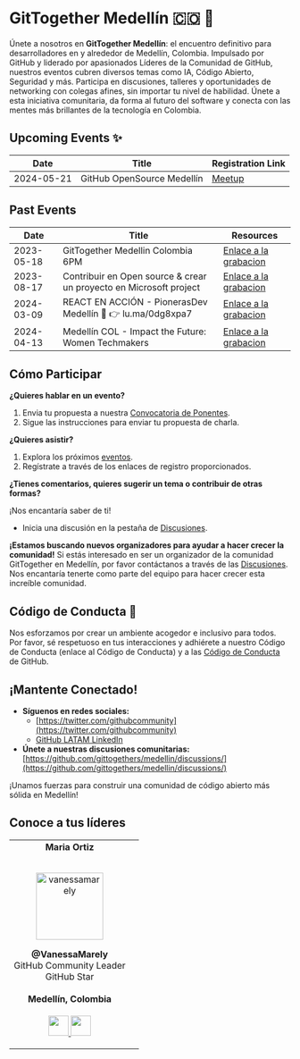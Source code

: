 # GitTogether Medellín 🇨🇴 🚀

Únete a nosotros en **GitTogether Medellín**: el encuentro definitivo para desarrolladores en y alrededor de Medellín, Colombia. Impulsado por GitHub y liderado por apasionados Líderes de la Comunidad de GitHub, nuestros eventos cubren diversos temas como IA, Código Abierto, Seguridad y más. Participa en discusiones, talleres y oportunidades de networking con colegas afines, sin importar tu nivel de habilidad. Únete a esta iniciativa comunitaria, da forma al futuro del software y conecta con las mentes más brillantes de la tecnología en Colombia.

## Upcoming Events ✨

| Date | Title | Registration Link |
|---|---|---|
| 2024-05-21 | GitHub OpenSource Medellín | [Meetup](https://gh.io/medeelin)

## Past Events 

| Date | Title | Resources |
|---|---|---|
| 2023-05-18 | GitTogether Medellin Colombia 6PM | [Enlace a la grabacion](https://www.youtube.com/watch?v=yi4veRCNHO8) |
| 2023-08-17 | Contribuir en Open source & crear un proyecto en Microsoft project | [Enlace a la grabacion]() ||
| 2024-03-09 | REACT EN ACCIÓN - PionerasDev Medellín 👀 👉 lu.ma/0dg8xpa7 | [Enlace a la grabacion]() |
| 2024-04-13 | Medellín COL - Impact the Future: Women Techmakers | [Enlace a la grabacion]() |


## Cómo Participar

**¿Quieres hablar en un evento?**

1. Envia tu propuesta a nuestra [Convocatoria de Ponentes](https://docs.google.com/forms/d/e/1FAIpQLSdn2-g3ht10rqWkUQ6lfLD1aOnx4iyP2PWqaxY1r_8ju7_bWA/viewform).
2. Sigue las instrucciones para enviar tu propuesta de charla.

**¿Quieres asistir?**

1. Explora los próximos [eventos](https://www.meetup.com/github-latam/).
2. Regístrate a través de los enlaces de registro proporcionados.

**¿Tienes comentarios, quieres sugerir un tema o contribuir de otras formas?**

¡Nos encantaría saber de ti!
* Inicia una discusión en la pestaña de [Discusiones](https://github.com/gittogethers/medellin/discussions/).

**¡Estamos buscando nuevos organizadores para ayudar a hacer crecer la comunidad!**
Si estás interesado en ser un organizador de la comunidad GitTogether en Medellín, por favor contáctanos a través de las [Discusiones](https://github.com/gittogethers/medellin/discussions/). Nos encantaría tenerte como parte del equipo para hacer crecer esta increíble comunidad.


## Código de Conducta 🤝

Nos esforzamos por crear un ambiente acogedor e inclusivo para todos. Por favor, sé respetuoso en tus interacciones y adhiérete a nuestro Código de Conducta (enlace al Código de Conducta) y a las [Código de Conducta](https://docs.github.com/es/site-policy/github-terms/github-community-guidelines) de GitHub.

## ¡Mantente Conectado!

* **Síguenos en redes sociales:**
  - [https://twitter.com/githubcommunity](https://twitter.com/githubcommunity)
  - [GitHub LATAM LinkedIn](https://www.linkedin.com/showcase/82483595/admin/feed/posts/)
* **Únete a nuestras discusiones comunitarias:** [https://github.com/gittogethers/medellin/discussions/](https://github.com/gittogethers/medellin/discussions/)

¡Unamos fuerzas para construir una comunidad de código abierto más sólida en Medellín!

## Conoce a tus líderes
<table align="center">
  <tr align="center">
    <td>
      <strong>Maria Ortiz</strong>
      <p align="center">
        <br>
        <a href="https://www.instagram.com/Vanessa Marely/">
          <img src="https://avatars.githubusercontent.com/u/4331491?v=4"  height="120" alt="vanessamarely">
        </a>
      </p>
      <p align="center">
        <strong>@VanessaMarely</strong><br>
        GitHub Community Leader<br>
                GitHub Star<br>
        <br><strong>Medellín, Colombia</strong><br>
        <br>
        <a href="https://github.com/vanessamarely">
          <img src="http://www.iconninja.com/files/241/825/211/round-collaboration-social-github-code-circle-network-icon.svg" width="36" height = "36"/>
        </a>
        <a href="https://www.linkedin.com/in/vanessamarely/">
          <img src="http://www.iconninja.com/files/863/607/751/network-linkedin-social-connection-circular-circle-media-icon.svg" width="36" height="36"/>
        </a>
      </p>
    </td>
    <td>
       </tr>
  <tr align="center">
  </tr>
</table>
